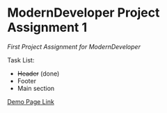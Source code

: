 # ModernDeveloper Project Assignment 1
*First Project Assignment for ModernDeveloper*

Task List:
* <del>Header</del> (done)
* Footer
* Main section


[Demo Page Link](https://rafuka.github.io/MD-ProjectAssignment-1/)

